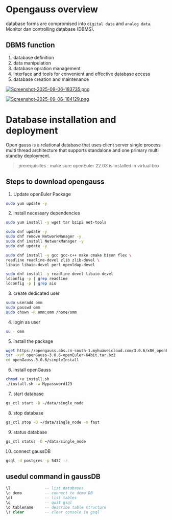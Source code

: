 # Opengauss overview

database forms are compromised into `digital data` and `analog data`. Monitor dan controlling database (DBMS).

## DBMS function
1. database definition
2. data manipulation
3. database opration management
4. interface and tools for convenient and effective database access
5. database creation and maintenance

[![Screenshot-2025-09-06-183735.png](https://i.postimg.cc/sf8cf1hT/Screenshot-2025-09-06-183735.png)](https://postimg.cc/F1ycDrGS)

[![Screenshot-2025-09-06-184129.png](https://i.postimg.cc/hG6LD5Jf/Screenshot-2025-09-06-184129.png)](https://postimg.cc/XZKGxxkb)

# Database installation and deployment
Open gauss is a relational database that uses client server single process multi thread architecture that supports standalone and one primary multi standby deployment.

> prerequisites : make sure openEuler 22.03 is installed in virtual box

## Steps to download opengauss
1. Update openEuler Package

```bash
sudo yum update -y
```

2. install necessary dependencies
```bash
sudo yum install -y wget tar bzip2 net-tools

sudo dnf update -y
sudo dnf remove NetworkManager -y
sudo dnf install NetworkManager -y
sudo dnf update -y

sudo dnf install -y gcc gcc-c++ make cmake bison flex \
readline readline-devel zlib zlib-devel \
libaio libaio-devel perl openldap-devel

sudo dnf install -y readline-devel libaio-devel
ldconfig -p | grep readline
ldconfig -p | grep aio

```

3. create dedicated user
```bash
sudo useradd omm
sudo passwd omm
sudo chown -R omm:omm /home/omm
```

4. login as user
```bash
su - omm
```

5. install the package
```bash
wget https://opengauss.obs.cn-south-1.myhuaweicloud.com/3.0.6/x86_openEuler/openGauss-3.0.6-openEuler-64bit.tar.bz2
tar -xvf openGauss-3.0.6-openEuler-64bit.tar.bz2
cd openGauss-3.0.6/simpleInstall
```

6. install openGauss
```bash
chmod +x install.sh
./install.sh -w Mypassword123
```

7. start database
```bash
gs_ctl start -D ~/data/single_node
```

8. stop database
```bash
gs_ctl stop -D ~/data/single_node -m fast
```

9. status database
```bash
gs_ctl status -D ~/data/single_node
```

10. connect gaussDB
```bash
gsql -d postgres -p 5432 -r
```

## usedul command in gaussDB

```sql
\l               -- list databases
\c demo          -- connect to demo DB
\dt              -- list tables
\q               -- quit gsql
\d tablename     -- describe table structure
\! clear         -- clear console in gsql
```





